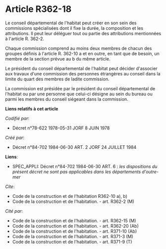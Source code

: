 # Article R362-18

Le conseil départemental de l'habitat peut créer en son sein des commissions spécialisées dont il fixe la durée, la
composition et les attributions. Il peut leur déléguer tout ou partie des attributions mentionnées à l'article R. 362-2.

Chaque commission comprend au moins deux membres de chacun des groupes définis à l'article R. 362-10 a et en outre, en tant
que de besoin, un membre de la section prévue au b du même article.

Le président du conseil départemental de l'habitat peut décider d'associer aux travaux d'une commission des personnes
étrangères au conseil dans la limite du quart des membres de ladite commission.

La commission est présidée par le président du conseil départemental de l'habitat ou par une personne que celui-ci désigne au
sein du bureau ou parmi les membres du conseil siégeant dans la commission.

**Liens relatifs à cet article**

_Codifié par_:

  - Décret n°78-622 1978-05-31 JORF 8 JUIN 1978

_Créé par_:

  - Décret n°84-702 1984-06-30 ART. 2 JORF 24 JUILLET 1984

**Liens**:

  - SPEC_APPLI: Décret n°84-702 1984-06-30 ART. 6 : *les dispositions du présent décret ne sont pas applicables dans les départements d'outre-mer*

_Cite_:

  - Code de la construction et de l'habitation R362-10 a), b)
  - Code de la construction et de l'habitation. - art. R362-2 (M)

_Cité par_:

  - Code de la construction et de l'habitation. - art. R362-15 (M)
  - Code de la construction et de l'habitation. - art. R362-20 (Ab)
  - Code de la construction et de l'habitation. - art. R371-10 (Ab)
  - Code de la construction et de l'habitation. - art. R371-3 (M)
  - Code de la construction et de l'habitation. - art. R371-9 (T)
